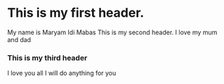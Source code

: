 # This is my first header.
My name is Maryam Idi Mabas
This is my second header.
I love my mum and dad
### This is my third header
I love you all
I will do anything for you
